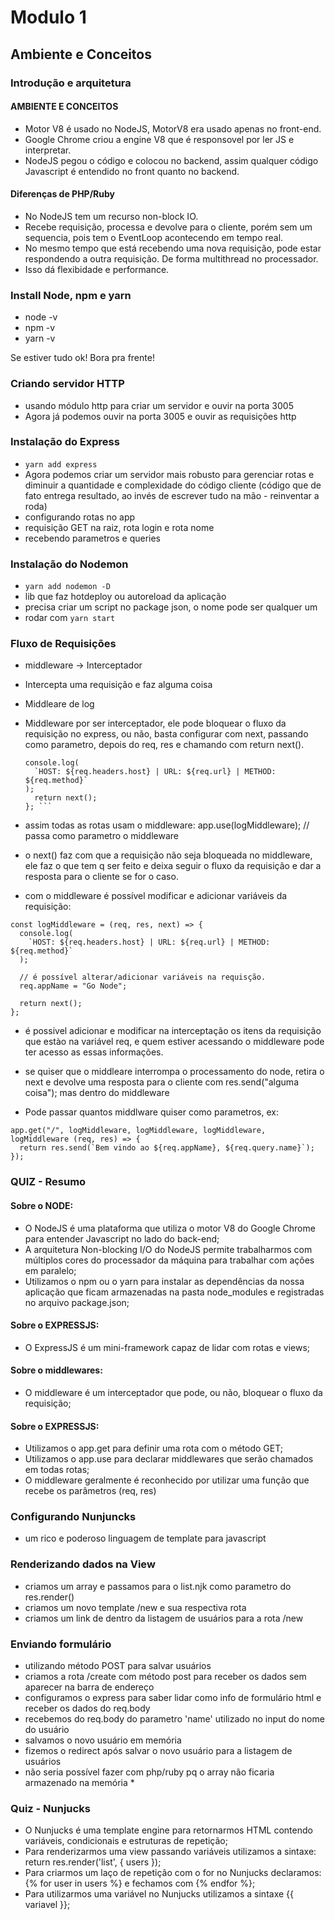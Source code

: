 # Modulo 1

## Ambiente e Conceitos

### Introdução e arquitetura

#### AMBIENTE E CONCEITOS

- Motor V8 é usado no NodeJS, MotorV8 era usado apenas no front-end.
- Google Chrome criou a engine V8 que é responsovel por ler JS e interpretar.
- NodeJS pegou o código e colocou no backend, assim qualquer código Javascript é entendido no front quanto no backend.

#### Diferenças de PHP/Ruby

- No NodeJS tem um recurso non-block IO. 
- Recebe requisição, processa e devolve para o cliente, porém sem um sequencia, pois tem o EventLoop acontecendo em tempo real. 
- No mesmo tempo que está recebendo uma nova requisição, pode estar respondendo a outra requisição. De forma multithread no processador.
- Isso dá flexibidade e performance.


### Install Node, npm e yarn
- node -v
- npm -v
- yarn -v

Se estiver tudo ok! Bora pra frente!


### Criando servidor HTTP
- usando módulo http para criar um servidor e ouvir na porta 3005
- Agora já podemos ouvir na porta 3005 e ouvir as requisições http

### Instalação do Express
- ` yarn add express `
- Agora podemos criar um servidor mais robusto para gerenciar rotas e diminuir a quantidade e complexidade do código cliente (código que de fato entrega resultado, ao invés de escrever tudo na mão - reinventar a roda)
- configurando rotas no app
- requisição GET na raiz, rota login e rota nome
- recebendo parametros e queries

### Instalação do Nodemon
- `yarn add nodemon -D`
- lib que faz hotdeploy ou autoreload da aplicação
- precisa criar um script no package json, o nome pode ser qualquer um
- rodar com `yarn start`

### Fluxo de Requisições
- middleware -> Interceptador
- Intercepta uma requisição e faz alguma coisa
- Middleare de log
- Middleware por ser interceptador, ele pode bloquear o fluxo da requisição no express, ou não, basta configurar com next, passando como parametro, depois do req, res e chamando com return next().
  
  ``` const logMiddleware = (req, res, next) => {
  console.log(
    `HOST: ${req.headers.host} | URL: ${req.url} | METHOD: ${req.method}`
  );
    return next(); 
  }; ```
- assim todas as rotas usam o middleware: app.use(logMiddleware); // passa como parametro o middleware
- o next() faz com que a requisição não seja bloqueada no middleware, ele faz o que tem q ser feito e deixa seguir o fluxo da requisição e dar a resposta para o cliente se for o caso.
- com o middleware é possível modificar e adicionar variáveis da requisição:
``` 
const logMiddleware = (req, res, next) => {
  console.log(
    `HOST: ${req.headers.host} | URL: ${req.url} | METHOD: ${req.method}`
  );

  // é possível alterar/adicionar variáveis na requisção.
  req.appName = "Go Node";

  return next();
};
```
- é possivel adicionar e modificar na interceptação os itens da requisição que estào na variável req, e quem estiver acessando o middleware pode ter acesso as essas informações.

- se quiser que o middleare interrompa o processamento do node, retira o next e devolve uma resposta para o cliente com res.send("alguma coisa"); mas dentro do middleware
- Pode passar quantos middlware quiser como parametros, ex:
```// Utilizando o middlewaresssss
app.get("/", logMiddleware, logMiddleware, logMiddleware, logMiddleware (req, res) => {
  return res.send(`Bem vindo ao ${req.appName}, ${req.query.name}`);
});
```

### QUIZ - Resumo

#### Sobre o NODE: 
- O NodeJS é uma plataforma que utiliza o motor V8 do Google Chrome para entender Javascript no lado do back-end;
- A arquitetura Non-blocking I/O do NodeJS permite trabalharmos com múltiplos cores do processador da máquina para trabalhar com ações em paralelo;
- Utilizamos o npm ou o yarn para instalar as dependências da nossa aplicação que ficam armazenadas na pasta node_modules e registradas no arquivo package.json;

#### Sobre o EXPRESSJS:
- O ExpressJS é um mini-framework capaz de lidar com rotas e views;

#### Sobre o middlewares:
- O middleware é um interceptador que pode, ou não, bloquear o fluxo da requisição;

#### Sobre o EXPRESSJS:
- Utilizamos o app.get para definir uma rota com o método GET;
- Utilizamos o app.use para declarar middlewares que serão chamados em todas rotas;
- O middleware geralmente é reconhecido por utilizar uma função que recebe os parâmetros (req, res)

### Configurando Nunjuncks
- um rico e poderoso linguagem de template para javascript

### Renderizando dados na View
- criamos um array e passamos para o list.njk como parametro do res.render()
- criamos um novo template /new e sua respectiva rota
- criamos um link de dentro da listagem de usuários para a rota /new
 
### Enviando formulário
- utilizando método POST para salvar usuários
- criamos a rota /create com método post para receber os dados sem aparecer na barra de endereço
- configuramos o express para saber lidar como info de formulário html e receber os dados do req.body
- recebemos do req.body do parametro 'name' utilizado no input do nome do usuário
- salvamos o novo usuário em memória 
- fizemos o redirect após salvar o novo usuário para a listagem de usuários
- não seria possível fazer com php/ruby pq o array não ficaria armazenado na memória *
  
### Quiz - Nunjucks

- O Nunjucks é uma template engine para retornarmos HTML contendo variáveis, condicionais e estruturas de repetição;
- Para renderizarmos uma view passando variáveis utilizamos a sintaxe: return res.render('list', { users });
- Para criarmos um laço de repetição com o for no Nunjucks declaramos: {% for user in users %} e fechamos com {% endfor %};
- Para utilizarmos uma variável no Nunjucks utilizamos a sintaxe {{ variavel }};